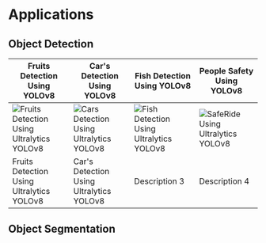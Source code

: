 # Applications

## Object Detection

| Fruits Detection Using YOLOv8                                                                                                     | Car's Detection Using YOLOv8                                                                                                    | Fish Detection Using YOLOv8                                                                                                                                   | People Safety Using YOLOv8                                                                                                                                      |
| --------------------------------------------------------------------------------------------------------------------------------------------- | ------------------------------------------------------------------------------------------------------------------------------------------- | --------------------------------------------------------------------------------------------------------------------------------------------- | --------------------------------------------------------------------------------------------------------------------------------------------- |
| ![Fruits Detection Using Ultralytics YOLOv8](https://github.com/RizwanMunawar/ultralytics/assets/62513924/2feb3bcf-22f4-469d-a4b8-d3444617e852) | ![Cars Detection Using Ultralytics YOLOv8](https://github.com/RizwanMunawar/ultralytics/assets/62513924/16e7ea3b-ce02-44e8-88c2-3b465958de8d) | ![Fish Detection Using Ultralytics YOLOv8](https://github.com/RizwanMunawar/ultralytics/assets/62513924/930e4c85-c5c5-4caa-a4ab-008674c79bdf) | ![SafeRide Using Ultralytics YOLOv8](https://github.com/RizwanMunawar/ultralytics/assets/62513924/875b97e0-5950-4f8d-8c1d-af85333dbc2c) | 
| Fruits Detection Using Ultralytics YOLOv8                                                                                                     | Car's Detection Using Ultralytics YOLOv8                                                                                                    | Description 3                                                                                                                                 | Description 4                                                                                                                                 |




## Object Segmentation
